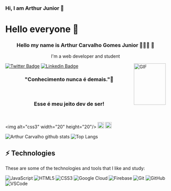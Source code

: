 ### Hi, I am Arthur Junior 👋

<!--
**arthurjunior/arthurjunior** is a ✨ _special_ ✨ repository because its `README.md` (this file) appears on your GitHub profile.

Here are some ideas to get you started:

- 🔭 I’m currently working on ...
- 🌱 I’m currently learning ...
- 👯 I’m looking to collaborate on ...
- 🤔 I’m looking for help with ...
- 💬 Ask me about ...
- 📫 How to reach me: ...
- 😄 Pronouns: ...
- ⚡ Fun fact: ...
-->
# Hello everyone 👋

<h3><p align="center">Hello my name is Arthur Carvalho Gomes Junior 👨🏻‍💻 🚀</p></h3>
<p align="center">I'm a web developer and student</p>
<a href="https://github.com/arthurjunior/"> <img align="right" alt="GIF" width="100px" height="130px" src="https://media.giphy.com/media/26n7b7PjSOZJwVCmY/source.gif" /> </a>


[![Twitter Badge](https://img.shields.io/badge/-Twitter-blue?style=flat-square&labelColor=blue&logo=twitter&logoColor=white&link=https://twitter.com/arthug7)](https://twitter.com/arthug7)
[![Linkedin Badge](https://img.shields.io/badge/-LinkedIn-blue?style=flat-square&logo=Linkedin&logoColor=white&link=https://www.linkedin.com/in/devarthur/)](https://www.linkedin.com/in/devarthur/) 




<h3><p align="center"> "Conhecimento nunca é demais."🧠</p></h3>
<br/>
<h3><p align="center"> Esse é meu jeito dev de ser!</p></h3>
<br/>

<p align="center">


<img <i class="devicon-css3-plain-wordmark"></i>alt="css3"  width="20" height="20"/>
<img src="https://devicons.github.io/devicon/devicon.git/icons/html5/html5-original-wordmark.svg" alt="html5"  width="20" height="20"/>
<img src="https://devicons.github.io/devicon/devicon.git/icons/javascript/javascript-original.svg" alt="javascript" width="20" height="20"/>
</p>


![Arthur Carvalho github stats](https://github-readme-stats.vercel.app/api?username=arthurjunior&show_icons=true&theme=tokyonight")
![Top Langs](https://github-readme-stats.vercel.app/api/top-langs/?username=arthurjunior&layout=compact&theme=tokyonight")


<!-- 
[![alt text][1.1]][1]
[![alt text][2.1]][2]

[1.1]: http://i.imgur.com/tXSoThF.png
[2.1]: http://i.imgur.com/P3YfQoD.png


[1]: https://twitter.com/
[2]: https://www.facebook.com/

<h1 align="center">
  <img src="./giphy.gif" alt="developer cat" />
</h1>
-->
## ⚡️ Technologies

These are some of the technologies and tools that I like and study:

![JavaScript](https://img.shields.io/badge/-JavaScript-black?style=flat-square&logo=javascript)
![HTML5](https://img.shields.io/badge/-HTML5-E34F26?style=flat-square&logo=html5&logoColor=white)
![CSS3](https://img.shields.io/badge/-CSS3-1572B6?style=flat-square&logo=css3)
![Google Cloud](https://img.shields.io/badge/Google%20Cloud-4285F4?style=flat-square&logo=google-cloud&logoColor=white)
![Firebase](https://img.shields.io/badge/Firebase-FFCA28?style=flat-square&logo=firebase&logoColor=white)
![Git](https://img.shields.io/badge/-Git-black?style=flat-square&logo=git)
![GitHub](https://img.shields.io/badge/-GitHub-181717?style=flat-square&logo=github)
![VSCode](https://img.shields.io/badge/-VSCode-007ACC?style=flat-square&logo=visual-studio-code&logoColor=white)
